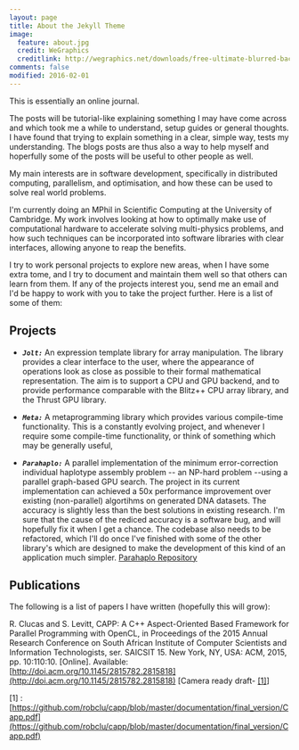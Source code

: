 ```yaml
---
layout: page
title: About the Jekyll Theme
image:
  feature: about.jpg
  credit: WeGraphics
  creditlink: http://wegraphics.net/downloads/free-ultimate-blurred-background-pack/
comments: false
modified: 2016-02-01
---
```


This is essentially an online journal.

The posts will be tutorial-like explaining something I may have come across and 
which took me a while to understand, setup guides or general thoughts. I have 
found that trying to explain something in a clear, simple way, tests my 
understanding. The blogs posts are thus also a way to help myself and 
hoperfully some of the posts will be useful to other people as well.

My main interests are in software development, specifically in distributed
computing, parallelism, and optimisation, and how these can be used to solve 
real world problems.

I'm currently doing an MPhil in Scientific Computing at the University of
Cambridge. My work involves looking at how to optimally make use of
computational hardware to accelerate solving multi-physics problems, and how
such techniques can be incorporated into software libraries with clear
interfaces, allowing anyone to reap the benefits.

I try to work personal projects to explore new areas, when I have some extra
tome, and I try to document and maintain them well so that others can learn 
from them. If any of the projects interest you, send me an email and I'd be 
happy to work with you to take the project further. Here is a list of some of 
them:

## Projects

* ___```Jolt:```___ An expression template library for array manipulation. The
  library provides a clear interface to the user, where the appearance of
  operations look as close as possible to their formal mathematical
  representation. The aim is to support a CPU and GPU backend, and to provide
  performance comparable with the Blitz++ CPU array library, and the Thrust GPU
  library.

* ___```Meta:```___  A metaprogramming library which provides various
  compile-time functionality. This is a constantly evolving project, and
  whenever I require some compile-time functionality, or think of something
  which may be generally useful,

* ___```Parahaplo:```___ A parallel implementation of the minimum 
  error-correction individual haplotype assembly problem -- an NP-hard problem
  --using a parallel graph-based GPU search. The project in its current 
  implementation can achieved a 50x performance improvement over existing 
  (non-parallel) algortihms on generated DNA datasets. The accuracy is slightly
  less than the best solutions in existing research. I'm sure that the cause of
  the rediced accuracy is a software bug, and will hopefully fix it when I get 
  a chance. The codebase also needs to be refactored, which I'll do once I've
  finished with some of the other library's which are designed to make the
  development of this kind of an application much simpler. 
  [Parahaplo Repository](https://github.com/robclu/parahaplo)

## Publications

The following is a list of papers I have written (hopefully this will grow):

R. Clucas and S. Levitt, CAPP: A C++ Aspect-Oriented Based Framework for Parallel Programming with OpenCL, in Proceedings of the 2015 Annual Research Conference on South African Institute of Computer Scientists and Information Technologists, ser. SAICSIT 15. New York, NY, USA: ACM, 2015, pp. 10:110:10. [Online]. Available: [http://doi.acm.org/10.1145/2815782.2815818](http://doi.acm.org/10.1145/2815782.2815818) [Camera ready draft- [[1]](https://github.com/robclu/capp/blob/master/documentation/final_version/Capp.pdf)]

[1] : [https://github.com/robclu/capp/blob/master/documentation/final_version/Capp.pdf](https://github.com/robclu/capp/blob/master/documentation/final_version/Capp.pdf)  